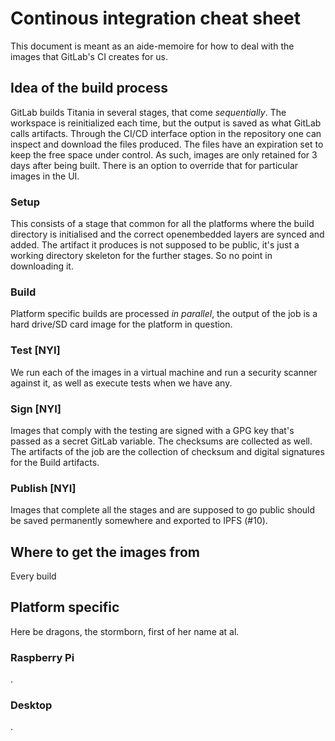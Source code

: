 # Continous integration cheat sheet

This document is meant as an aide-memoire for how to deal with the images that GitLab's CI creates for us.

## Idea of the build process
GitLab builds Titania in several stages, that come *sequentially*. The workspace is reinitialized each time, but the output is saved as what GitLab calls artifacts. Through the CI/CD interface option in the repository one can inspect and download the files produced. The files have an expiration set to keep the free space under control. As such, images are only retained for 3 days after being built. There is an option to override that for particular images in the UI.

### Setup
This consists of a stage that common for all the platforms where the build directory is initialised and the correct openembedded layers are synced and added. The artifact it produces is not supposed to be public, it's just a working directory skeleton for the further stages. So no point in downloading it.

### Build
Platform specific builds are processed *in parallel*, the output of the job is a hard drive/SD card image for the platform in question.

### Test [NYI]
We run each of the images in a virtual machine and run a security scanner against it, as well as execute tests when we have any.

### Sign [NYI]
Images that comply with the testing are signed with a GPG key that's passed as a secret GitLab variable. The checksums are collected as well. The artifacts of the job are the collection of checksum and digital signatures for the Build artifacts.

### Publish [NYI]
Images that complete all the stages and are supposed to go public should be saved permanently somewhere and exported to IPFS (#10).

## Where to get the images from
Every build


## Platform specific
Here be dragons, the stormborn, first of her name at al.


### Raspberry Pi
.

### Desktop
.
